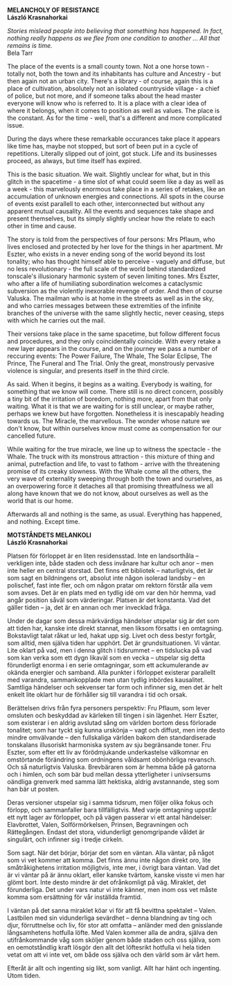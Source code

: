 **MELANCHOLY OF RESISTANCE**  
**László Krasnahorkai**

*Stories mislead people into believing that something has happened. In fact, nothing really happens as we flee from one condition to another ... All that remains is time.*  
Bela Tarr

The place of the events is a small county town. Not a one horse town - totally not, both the town and its inhabitants has culture and Ancestry - but then again not an urban city. There's a library - of course, again this is a place of cultivation, absolutely not an isolated countryside village - a chief of police, but not more, and if someone talks about the head master everyone will know who is referred to. It is a place with a clear idea of where it belongs, when it comes to position as well as values. The place is the constant. As for the time - well, that's a different and more complicated issue.

During the days where these remarkable occurances take place it appears like time has, maybe not stopped, but sort of been put in a cycle of repetitions. Literally slipped out of joint, got stuck. Life and its businesses proceed, as always, but time itself has expired. 

This is the basic situation. We wait. Slightly unclear for what, but in this glitch in the spacetime - a time slot of what could seem like a day as well as a week - this marvelously enormous take place in a series of retakes, like an accumulation of unknown energies and connections. All spots in the course of events exist parallell to each other, interconnected but without any apparent mutual causality. All the events and sequences take shape and present themselves, but its simply slightly unclear how the relate to each other in time and cause.

The story is told from the perspectives of four persons: Mrs Pflaum, who lives enclosed and protected by her love for the things in her apartment. Mr Eszter, who exists in a never ending song of the world beyond its lost tonality; who has thought himself able to perceive - vaguely and diffuse, but no less revolutionary - the full scale of the world behind standardized tonscale's illusionary harmonic system of seven limiting tones. Mrs Eszter, who after a life of humiliating subordination welcomes a cataclysmic subversion as the violently inexorable revenge of order. And then of course Valuska. The mailman who is at home in the streets as well as in the sky, and who carries messages between these extremities of the infinite branches of the universe with the same slightly hectic, never ceasing, steps with which he carries out the mail.

Their versions take place in the same spacetime, but follow different focus and procedures, and they only coincidentally coincide. With every retake a new layer appears in the course, and on the journey we pass a number of reccuring events: The Power Failure, The Whale, The Solar Eclipse, The Prince, The Funeral and The Trial. Only the great, monstrously pervasive violence is singular, and presents itself in the third circle.

As said. When it begins, it begins as a waiting. Everybody is waiting, for something that we know will come. There still is no direct concern, possibly a tiny bit of the irritation of boredom, nothing more, apart from that only waiting. What it is that we are waiting for is still unclear, or maybe rather, perhaps we knew but have forgotten. Nonetheless it is inescapably heading towards us. The Miracle, the marvellous. The wonder whose nature we don't know, but within ourselves know must come as compensation for our cancelled future.

While waiting for the true miracle, we line up to witness the spectacle - the Whale. The truck with its monstrous attraction - this mixture of thing and animal, putrefaction and life, to vast to fathom -  arrive with the threatening promise of its creaky slowness. With the Whale come all the others, the very wave of externality sweeping through both the town and ourselves, as an overpowering force it detaches all that promising threatfulness we all along have known that we do not know, about ourselves as well as the world that is our home.

Afterwards all and nothing is the same, as usual. Everything has happened, and nothing. Except time.


**MOTSTÅNDETS MELANKOLI**  
**László Krasnahorkai**

Platsen för förloppet är en liten residensstad. Inte en landsorthåla – verkligen inte, både staden och dess invånare har kultur och anor – men inte heller en central storstad. Det finns ett bibliotek – naturligtvis, det är som sagt en bildningens ort, absolut inte någon isolerad landsby – en polischef, fast inte fler, och om någon pratar om rektorn förstår alla vem som avses. Det är en plats med en tydlig idé om var den hör hemma, vad angår position såväl som värderingar.
Platsen är det konstanta. Vad det gäller tiden – ja, det är en annan och mer invecklad fråga. 

Under de dagar som dessa märkvärdiga händelser utspelar sig är det som att tiden har, kanske inte direkt stannat, men liksom försatts i en omtagning. Bokstavligt talat råkat ur led, hakat upp sig. Livet och dess bestyr fortgår, som alltid, men själva tiden har upphört. 
Det är grundsituationen. Vi väntar. Lite oklart på vad, men i denna glitch i tidsrummet – en tidslucka på vad som kan verka som ett dygn likaväl som en vecka – utspelar sig detta förunderligt enorma i en serie omtagningar, som ett ackumulerande av okända energier och samband. Alla punkter i förloppet existerar parallellt med varandra, sammankopplade men utan tydlig inbördes kausalitet. Samtliga händelser och sekvenser tar form och infinner sig, men det är helt enkelt lite oklart hur de förhåller sig till varandra i tid och orsak.

Berättelsen drivs från fyra personers perspektiv: Fru Pflaum, som lever omsluten och beskyddad av kärleken till tingen i sin lägenhet. Herr Eszter, som existerar i en aldrig avslutad sång om världen bortom dess förlorade tonalitet; som har tyckt sig kunna urskönja – vagt och diffust, men inte desto mindre omvälvande – den fullskaliga världen bakom den standardiserade tonskalans illusoriskt harmoniska system av sju begränsande toner. Fru Eszter, som efter ett liv av förödmjukande underkastelse välkomnar en omstörtande förändring som ordningens våldsamt obönhörliga revansch. Och så naturligtvis Valuska. Brevbäraren som är hemma både på gatorna och i himlen, och som bär bud mellan dessa ytterligheter i univsersums oändliga grenverk med samma lätt hektiska, aldrig avstannande, steg som han bär ut posten.

Deras versioner utspelar sig i samma tidsrum, men följer olika fokus och förlopp, och sammanfaller bara tillfälligtvis. Med varje omtagning uppstår ett nytt lager av förloppet, och på vägen passerar vi ett antal händelser: Elavbrottet, Valen, Solförmörkelsen, Prinsen, Begravningen och Rättegången. Endast det stora, vidunderligt genomgripande våldet är singulärt, och infinner sig i tredje cirkeln.

Som sagt. När det börjar, börjar det som en väntan. Alla väntar, på något som vi vet kommer att komma. Det finns ännu inte någon direkt oro, lite småtråkighetens irritation möjligtvis, inte mer, i övrigt bara väntan. Vad det är vi väntar på är ännu oklart, eller kanske tvärtom, kanske visste vi men har glömt bort. Inte desto mindre är det ofrånkomligt på väg. Miraklet, det förunderliga. Det under vars natur vi inte känner, men inom oss vet måste komma som ersättning för vår inställda framtid. 

I väntan på det sanna miraklet köar vi för att få bevittna spektalet – Valen. Lastbilen med sin vidunderliga sevärdhet – denna blandning av ting och djur, förruttnelse och liv, för stor att omfatta – anländer med den gnisslande långsamhetens hotfulla löfte. Med Valen kommer alla de andra, själva den utifrånkommande våg som sköljer genom både staden och oss själva, som en oemotståndlig kraft lösgör den allt det löftesrikt hotfulla vi hela tiden vetat om att vi inte vet, om både oss själva och den värld som är vårt hem.

Efteråt är allt och ingenting sig likt, som vanligt. Allt har hänt och ingenting. Utom tiden.
